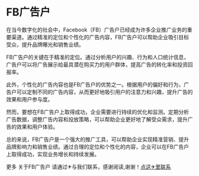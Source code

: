 # FB广告户

在当今数字化的社会中，Facebook（FB）广告户已经成为许多企业推广业务的重要渠道。通过精准的定位和个性化的广告内容，FB广告户可以帮助企业吸引目标受众，提升品牌曝光和销售业绩。

FB广告户的关键在于精准的定位。通过分析用户的兴趣、行为和人口统计信息，广告户可以将广告展示给最具潜在购买力的用户群体，提高广告的转化率和投资回报率。

此外，个性化的广告内容也是FB广告户的优势之一。根据用户的偏好和行为，广告户可以定制不同的广告内容，从而更好地吸引用户的注意力和兴趣，提升广告的效果和用户参与度。

然而，要想在FB广告户上取得成功，企业需要进行持续的优化和监测。定期分析广告数据，调整广告内容和投放策略，可以帮助企业更好地了解受众需求，提升广告的效果和用户体验。

总的来说，FB广告户是一个强大的推广工具，可以帮助企业实现精准营销、提升品牌影响力和销售业绩。通过合理的定位和个性化的内容，企业可以在FB广告户上取得成功，实现业务增长和持续发展。

更多 关于FB广告户 请通过✈与我们联系，感谢阅读,谢谢！[点这✈里联系](https://w.k02.cc)